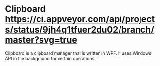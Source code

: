 # Clipboard https://ci.appveyor.com/api/projects/status/9jh4q1tfuer2du02/branch/master?svg=true

Clipboard is a clipboard manager that is written in WPF. It uses Windows API in the background for certain operations.
